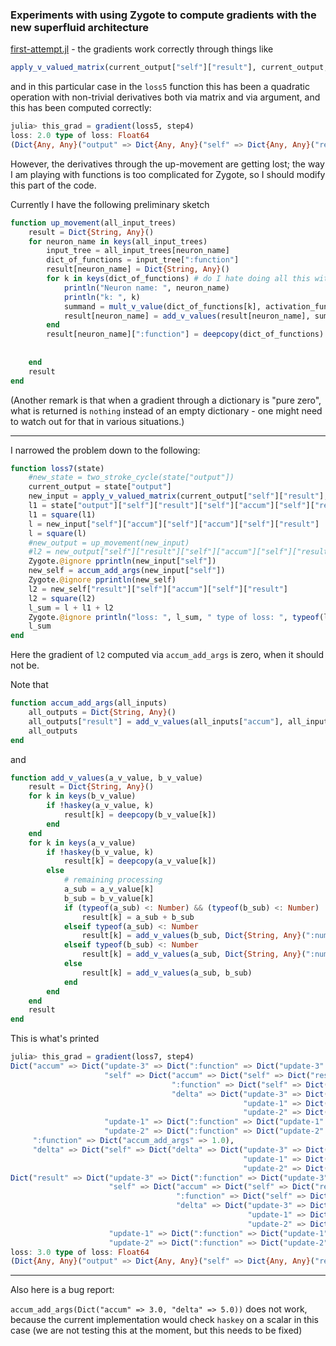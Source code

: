 ### Experiments with using Zygote to compute gradients with the new superfluid architecture

[first-attempt.jl](first-attempt.jl) - the gradients work correctly through things like

```julia
apply_v_valued_matrix(current_output["self"]["result"], current_output, 2)
```

and in this particular case in the `loss5` function this has been a quadratic operation with
non-trivial derivatives both via matrix and via argument, and this has been computed correctly:

```julia
julia> this_grad = gradient(loss5, step4)
loss: 2.0 type of loss: Float64
(Dict{Any, Any}("output" => Dict{Any, Any}("self" => Dict{Any, Any}("result" => Dict{Any, Any}("self" => Dict{Any, Any}("accum" => Dict{Any, Any}("self" => Dict{Any, Any}("result" => 6.0))))))),)
```

However, the derivatives through the up-movement are getting lost; the way I am playing with
functions is too complicated for Zygote, so I should modify this part of the code.

Currently I have the following preliminary sketch

```julia
function up_movement(all_input_trees)
    result = Dict{String, Any}()
    for neuron_name in keys(all_input_trees)
        input_tree = all_input_trees[neuron_name]
        dict_of_functions = input_tree[":function"]
        result[neuron_name] = Dict{String, Any}()
        for k in keys(dict_of_functions) # do I hate doing all this with mutable structures, or what?!
            println("Neuron name: ", neuron_name)
            println("k: ", k)
            summand = mult_v_value(dict_of_functions[k], activation_functions[k](input_tree))
            result[neuron_name] = add_v_values(result[neuron_name], summand)
        end
        result[neuron_name][":function"] = deepcopy(dict_of_functions) # yes, I do hate doing this with mutables
                                                                       # but it is what it is for now
                                                                       # (this order of operations enforces ":function" discipline)
    end
    result
end

```

(Another remark is that when a gradient through a dictionary is "pure zero", what is returned is
`nothing` instead of an empty dictionary - one might need to watch out for that in various situations.) 

---

I narrowed the problem down to the following:

```julia
function loss7(state)    
    #new_state = two_stroke_cycle(state["output"])
    current_output = state["output"]
    new_input = apply_v_valued_matrix(current_output["self"]["result"], current_output, 2)
    l1 = state["output"]["self"]["result"]["self"]["accum"]["self"]["result"]
    l1 = square(l1)
    l = new_input["self"]["accum"]["self"]["accum"]["self"]["result"]
    l = square(l)
    #new_output = up_movement(new_input)
    #l2 = new_output["self"]["result"]["self"]["accum"]["self"]["result"]
    Zygote.@ignore pprintln(new_input["self"])
    new_self = accum_add_args(new_input["self"])
    Zygote.@ignore pprintln(new_self)
    l2 = new_self["result"]["self"]["accum"]["self"]["result"]
    l2 = square(l2)
    l_sum = l + l1 + l2
    Zygote.@ignore println("loss: ", l_sum, " type of loss: ", typeof(l_sum))
    l_sum
end	 	 
```

Here the gradient of `l2` computed via `accum_add_args` is zero, when it should not be.

Note that

```julia
function accum_add_args(all_inputs)
    all_outputs = Dict{String, Any}()
    all_outputs["result"] = add_v_values(all_inputs["accum"], all_inputs["delta"])
    all_outputs
end
```

and

```julia
function add_v_values(a_v_value, b_v_value)
    result = Dict{String, Any}()
    for k in keys(b_v_value)
        if !haskey(a_v_value, k)
            result[k] = deepcopy(b_v_value[k])
        end
    end
    for k in keys(a_v_value)
        if !haskey(b_v_value, k)
            result[k] = deepcopy(a_v_value[k])
        else
            # remaining processing
            a_sub = a_v_value[k]
            b_sub = b_v_value[k]
            if (typeof(a_sub) <: Number) && (typeof(b_sub) <: Number)
                result[k] = a_sub + b_sub
            elseif typeof(a_sub) <: Number
                result[k] = add_v_values(b_sub, Dict{String, Any}(":number"=>a_sub))
            elseif typeof(b_sub) <: Number
                result[k] = add_v_values(a_sub, Dict{String, Any}(":number"=>b_sub))
            else
                result[k] = add_v_values(a_sub, b_sub)
            end
        end
    end	
    result
end
```

This is what's printed

```julia
julia> this_grad = gradient(loss7, step4)
Dict("accum" => Dict("update-3" => Dict(":function" => Dict("update-3" => Dict(":function" => 1.0))),
                     "self" => Dict("accum" => Dict("self" => Dict("result" => 1.0)),
                                    ":function" => Dict("self" => Dict(":function" => 1.0)),
                                    "delta" => Dict("update-3" => Dict("result" => 0.0),
                                                    "update-1" => Dict("result" => 0.0),
                                                    "update-2" => Dict("result" => 1.0))),
                     "update-1" => Dict(":function" => Dict("update-1" => Dict(":function" => 1.0))),
                     "update-2" => Dict(":function" => Dict("update-2" => Dict(":function" => 1.0)))),
     ":function" => Dict("accum_add_args" => 1.0),
     "delta" => Dict("self" => Dict("delta" => Dict("update-3" => Dict("result" => 1.0),
                                                    "update-1" => Dict("result" => 0.0),
                                                    "update-2" => Dict("result" => -1.0)))))
Dict("result" => Dict("update-3" => Dict(":function" => Dict("update-3" => Dict(":function" => 1.0))),
                      "self" => Dict("accum" => Dict("self" => Dict("result" => 1.0)),
                                     ":function" => Dict("self" => Dict(":function" => 1.0)),
                                     "delta" => Dict("update-3" => Dict("result" => 1.0),
                                                     "update-1" => Dict("result" => 0.0),
                                                     "update-2" => Dict("result" => 0.0))),
                      "update-1" => Dict(":function" => Dict("update-1" => Dict(":function" => 1.0))),
                      "update-2" => Dict(":function" => Dict("update-2" => Dict(":function" => 1.0)))))
loss: 3.0 type of loss: Float64
(Dict{Any, Any}("output" => Dict{Any, Any}("self" => Dict{Any, Any}("result" => Dict{Any, Any}("self" => Dict{Any, Any}("accum" => Dict{Any, Any}("self" => Dict{Any, Any}("result" => 6.0))))))),)
```

---

Also here is a bug report:

`accum_add_args(Dict("accum" => 3.0, "delta" => 5.0))` does not work, because the current implementation
would check `haskey` on a scalar in this case (we are not testing this at the moment, but this needs to be fixed)
